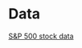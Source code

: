 # Data

[S&P 500 stock data](https://www.kaggle.com/datasets/camnugent/sandp500?select=all_stocks_5yr.csv)
